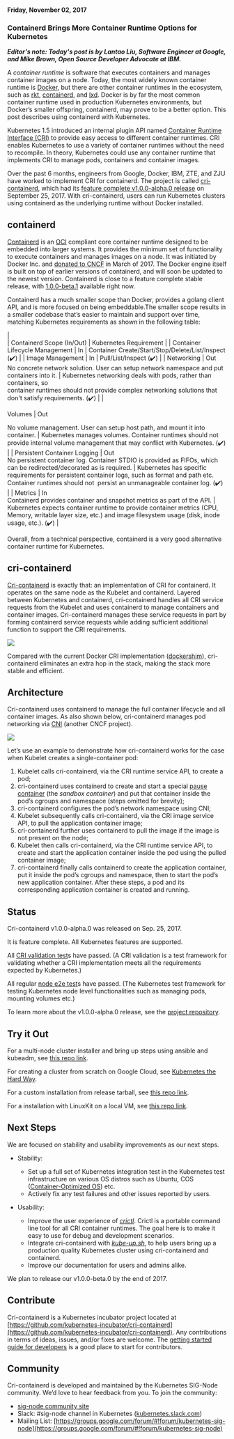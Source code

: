 #### Friday, November 02, 2017 
###  Containerd Brings More Container Runtime Options for Kubernetes 
 **_Editor's note: Today's post is by Lantao Liu, Software Engineer at Google, and Mike Brown, Open Source Developer Advocate at IBM._**  
  
A _container runtime_ is software that executes containers and manages container images on a node. Today, the most widely known container runtime is [Docker](https://www.docker.com/), but there are other container runtimes in the ecosystem, such as [rkt](https://coreos.com/rkt/), [containerd](https://containerd.io/), and [lxd](https://linuxcontainers.org/lxd/). Docker is by far the most common container runtime used in production Kubernetes environments, but Docker’s smaller offspring, containerd, may prove to be a better option. This post describes using containerd with Kubernetes.  
  
Kubernetes 1.5 introduced an internal plugin API named [Container Runtime Interface (CRI)](http://blog.kubernetes.io/2016/12/container-runtime-interface-cri-in-kubernetes.html) to provide easy access to different container runtimes. CRI enables Kubernetes to use a variety of container runtimes without the need to recompile. In theory, Kubernetes could use any container runtime that implements CRI to manage pods, containers and container images.  
  
Over the past 6 months, engineers from Google, Docker, IBM, ZTE, and ZJU have worked to implement CRI for containerd. The project is called [cri-containerd](https://github.com/kubernetes-incubator/cri-containerd), which had its [feature complete v1.0.0-alpha.0 release](https://github.com/kubernetes-incubator/cri-containerd/releases/tag/v1.0.0-alpha.0) on September 25, 2017. With cri-containerd, users can run Kubernetes clusters using containerd as the underlying runtime without Docker installed.  
  
  

## containerd

  
[Containerd](https://containerd.io/) is an [OCI](https://www.opencontainers.org/) compliant core container runtime designed to be embedded into larger systems. It provides the minimum set of functionality to execute containers and manages images on a node. It was initiated by Docker Inc. and [donated to CNCF](https://www.cncf.io/announcement/2017/03/29/containerd-joins-cloud-native-computing-foundation/) in March of 2017. The Docker engine itself is built on top of earlier versions of containerd, and will soon be updated to the newest version. Containerd is close to a feature complete stable release, with [1.0.0-beta.1](https://github.com/containerd/containerd/releases/tag/v1.0.0-beta.1) available right now.  
  
Containerd has a much smaller scope than Docker, provides a golang client API, and is more focused on being embeddable.The smaller scope results in a smaller codebase that’s easier to maintain and support over time, matching Kubernetes requirements as shown in the following table:  
  
  
  

|   
 | 
Containerd Scope (In/Out)
 | 
Kubernetes Requirement
 |
| 
Container Lifecycle Management
 | 
In
 | 
Container Create/Start/Stop/Delete/List/Inspect (✔️)
 |
| 
Image Management
 | 
In
 | 
Pull/List/Inspect (✔️)
 |
| 
Networking
 | 
Out  
No concrete network solution. User can setup network namespace and put containers into it.
 | 
Kubernetes networking deals with pods, rather than containers, so  
container runtimes should not provide complex networking solutions that  
don't satisfy requirements. (✔️)
 |
| 
  
Volumes
 | 
Out

No volume management. User can setup host path, and mount it into container.
 | 
Kubernetes manages volumes. Container runtimes should not provide internal volume management that may conflict with Kubernetes. (✔️)
 |
| 
Persistent Container Logging
 | 
Out  
No persistent container log. Container STDIO is provided as FIFOs, which can be redirected/decorated as is required.
 | 
Kubernetes has specific requirements for persistent container logs, such as format and path etc. Container runtimes should not &nbsp;persist an unmanageable container log. (✔️)
 |
| 
Metrics
 | 
In  
Containerd provides container and snapshot metrics as part of the API.
 | 
Kubernetes expects container runtime to provide container metrics (CPU, Memory, writable layer size, etc.) and image filesystem usage (disk, inode usage, etc.). (✔️)
 |

   
Overall, from a technical perspective, containerd is a very good alternative container runtime for Kubernetes.

  

  

## cri-containerd
  
[Cri-containerd](https://github.com/kubernetes-incubator/cri-containerd) is exactly that: an implementation of CRI for containerd. It operates on the same node as the Kubelet and containerd. Layered between Kubernetes and containerd, cri-containerd handles all CRI service requests from the Kubelet and uses containerd to manage containers and container images. Cri-containerd manages these service requests in part by forming containerd service requests while adding sufficient additional function to support the CRI requirements.  
  
 ![](https://lh6.googleusercontent.com/4NGAPzwhkL0GTNjkAEFN9iWX_Wc0ZE-AZxAxEw4E5aOntuGmv764b3ZYQUyapSnP9BrlUs2rUyo5kiCrj5QuiMHw3-dz2vPUDma029Qt3tej9QABEHFSsOBsq6LjLfFhTBgMhAAc)  
  
Compared with the current Docker CRI implementation ([dockershim](https://github.com/kubernetes/kubernetes/tree/master/pkg/kubelet/dockershim)), cri-containerd eliminates an extra hop in the stack, making the stack more stable and efficient.

  

## Architecture
Cri-containerd uses containerd to manage the full container lifecycle and all container images. As also shown below, cri-containerd manages pod networking via [CNI](https://github.com/containernetworking/cni) (another CNCF project).  
  
 ![](https://lh5.googleusercontent.com/sfkhKO3jiLZ9_TtPpxTsKxkbe1KHg1nrfqkbJYrjN2DbNQE_y31NJVSyDIXe0oQjSwVcQ4gFCyr1MZ9_V4GZuuiHwuU3Pq6ldpRhcRiiuTJaRVuezPK9KFLKovP8mQ6sXTYF_eru)  
  
Let’s use an example to demonstrate how cri-containerd works for the case when Kubelet creates a single-container pod:  

1. Kubelet calls cri-containerd, via the CRI runtime service API, to create a pod;
2. cri-containerd uses containerd to create and start a special [pause container](https://www.ianlewis.org/en/almighty-pause-container) (the _sandbox container_) and put that container inside the pod’s cgroups and namespace (steps omitted for brevity);
3. cri-containerd configures the pod’s network namespace using CNI;
4. Kubelet subsequently calls cri-containerd, via the CRI image service API, to pull the application container image;
5. cri-containerd further uses containerd to pull the image if the image is not present on the node;
6. Kubelet then calls cri-containerd, via the CRI runtime service API, to create and start the application container inside the pod using the pulled container image;
7. cri-containerd finally calls containerd to create the application container, put it inside the pod’s cgroups and namespace, then to start the pod’s new application container.
After these steps, a pod and its corresponding application container is created and running.

  

## Status
Cri-containerd v1.0.0-alpha.0 was released on Sep. 25, 2017.  
  
It is feature complete. All Kubernetes features are supported.  
  
All [CRI validation test](https://github.com/kubernetes/community/blob/master/contributors/devel/cri-validation.md)s have passed. (A CRI validation is a test framework for validating whether a CRI implementation meets all the requirements expected by Kubernetes.)  
  
All regular [node e2e test](https://github.com/kubernetes/community/blob/master/contributors/devel/e2e-node-tests.md)s have passed. (The Kubernetes test framework for testing Kubernetes node level functionalities such as managing pods, mounting volumes etc.)  
  
To learn more about the v1.0.0-alpha.0 release, see the [project repository](https://github.com/kubernetes-incubator/cri-containerd/releases/tag/v1.0.0-alpha.0).

  

## Try it Out
  
For a multi-node cluster installer and bring up steps using ansible and kubeadm, see [this repo link](https://github.com/kubernetes-incubator/cri-containerd/blob/master/contrib/ansible/README.md).  
  
For creating a cluster from scratch on Google Cloud, see [Kubernetes the Hard Way](https://github.com/kelseyhightower/kubernetes-the-hard-way).  
  
For a custom installation from release tarball, see [this repo link](https://github.com/kubernetes-incubator/cri-containerd/blob/master/docs/installation.md).  
  
For a installation with LinuxKit on a local VM, see [this repo link](https://github.com/linuxkit/linuxkit/tree/master/projects/kubernetes).

  

  

## Next Steps
We are focused on stability and usability improvements as our next steps.  
  

- Stability:

  - Set up a full set of Kubernetes integration test in the Kubernetes test infrastructure on various OS distros such as Ubuntu, COS ([Container-Optimized OS](https://cloud.google.com/container-optimized-os/docs/)) etc.
  - Actively fix any test failures and other issues reported by users.
  

- Usability:

  - Improve the user experience of [_crictl_](https://github.com/kubernetes-incubator/cri-tools/blob/master/docs/crictl.md). Crictl is a portable command line tool for all CRI container runtimes. The goal here is to make it easy to use for debug and development scenarios.
  - Integrate cri-containerd with [_kube-up.sh_](https://kubernetes.io/docs/getting-started-guides/gce/), to help users bring up a production quality Kubernetes cluster using cri-containerd and containerd.
  - Improve our documentation for users and admins alike.
  
We plan to release our v1.0.0-beta.0 by the end of 2017.

  

  

## Contribute
Cri-containerd is a Kubernetes incubator project located at [https://github.com/kubernetes-incubator/cri-containerd](https://github.com/kubernetes-incubator/cri-containerd). Any contributions in terms of ideas, issues, and/or fixes are welcome. The [getting started guide for developers](https://github.com/kubernetes-incubator/cri-containerd#getting-started-for-developers) is a good place to start for contributors.

  

## Community
  
Cri-containerd is developed and maintained by the Kubernetes SIG-Node community. We’d love to hear feedback from you. To join the community:  

- [sig-node community site](https://github.com/kubernetes/community/tree/master/sig-node)
- Slack: #sig-node channel in Kubernetes ([kubernetes.slack.com](http://kubernetes.slack.com/))
- Mailing List: [https://groups.google.com/forum/#!forum/kubernetes-sig-node](https://groups.google.com/forum/#!forum/kubernetes-sig-node)

